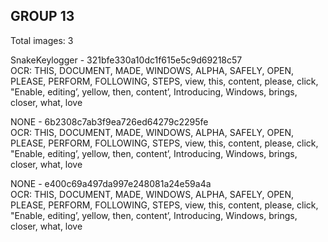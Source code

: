 ## GROUP 13
Total images: 3  

SnakeKeylogger - 321bfe330a10dc1f615e5c9d69218c57  
OCR: THIS, DOCUMENT, MADE, WINDOWS, ALPHA, SAFELY, OPEN, PLEASE, PERFORM, FOLLOWING, STEPS, view, this, content, please, click, "Enable, editing’, yellow, then, content’, Introducing, Windows, brings, closer, what, love  

NONE - 6b2308c7ab3f9ea726ed64279c2295fe  
OCR: THIS, DOCUMENT, MADE, WINDOWS, ALPHA, SAFELY, OPEN, PLEASE, PERFORM, FOLLOWING, STEPS, view, this, content, please, click, "Enable, editing’, yellow, then, content’, Introducing, Windows, brings, closer, what, love  

NONE - e400c69a497da997e248081a24e59a4a  
OCR: THIS, DOCUMENT, MADE, WINDOWS, ALPHA, SAFELY, OPEN, PLEASE, PERFORM, FOLLOWING, STEPS, view, this, content, please, click, "Enable, editing’, yellow, then, content’, Introducing, Windows, brings, closer, what, love  

